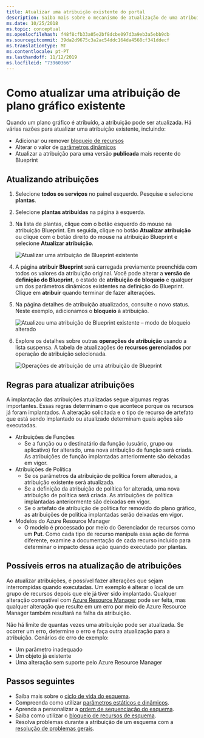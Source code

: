```yaml
---
title: Atualizar uma atribuição existente do portal
description: Saiba mais sobre o mecanismo de atualização de uma atribuição existente do portal em plantas do Azure.
ms.date: 10/25/2018
ms.topic: conceptual
ms.openlocfilehash: f48f8cfb33a05e2bf8dcbe097d3a9eb3a5ebb9db
ms.sourcegitcommit: 39da2d9675c3a2ac54ddc164da4568cf341ddecf
ms.translationtype: MT
ms.contentlocale: pt-PT
ms.lasthandoff: 11/12/2019
ms.locfileid: "73960366"
---
```

# <a name="how-to-update-an-existing-blueprint-assignment"></a>Como atualizar uma atribuição de plano gráfico existente

Quando um plano gráfico é atribuído, a atribuição pode ser atualizada. Há várias razões para atualizar uma atribuição existente, incluindo:

- Adicionar ou remover [bloqueio de recursos](../concepts/resource-locking.md)
- Alterar o valor de [parâmetros dinâmicos](../concepts/parameters.md#dynamic-parameters)
- Atualizar a atribuição para uma versão **publicada** mais recente do Blueprint

## <a name="updating-assignments"></a>Atualizando atribuições

1. Selecione **todos os serviços** no painel esquerdo. Pesquise e selecione **plantas**.

1. Selecione **plantas atribuídas** na página à esquerda.

1. Na lista de plantas, clique com o botão esquerdo do mouse na atribuição Blueprint. Em seguida, clique no botão **Atualizar atribuição** ou clique com o botão direito do mouse na atribuição Blueprint e selecione **Atualizar atribuição**.

   ![Atualizar uma atribuição de Blueprint existente](../media/update-existing-assignments/update-assignment.png)

1. A página **atribuir Blueprint** será carregada previamente preenchida com todos os valores da atribuição original. Você pode alterar a **versão de definição do Blueprint**, o estado de **atribuição de bloqueio** e qualquer um dos parâmetros dinâmicos existentes na definição do Blueprint. Clique em **atribuir** quando terminar de fazer alterações.

1. Na página detalhes de atribuição atualizados, consulte o novo status. Neste exemplo, adicionamos o **bloqueio** à atribuição.

   ![Atualizou uma atribuição de Blueprint existente – modo de bloqueio alterado](../media/update-existing-assignments/updated-assignment.png)

1. Explore os detalhes sobre outras **operações de atribuição** usando a lista suspensa. A tabela de atualizações de **recursos gerenciados** por operação de atribuição selecionada.

   ![Operações de atribuição de uma atribuição de Blueprint](../media/update-existing-assignments/assignment-operations.png)

## <a name="rules-for-updating-assignments"></a>Regras para atualizar atribuições

A implantação das atribuições atualizadas segue algumas regras importantes. Essas regras determinam o que acontece porque os recursos já foram implantados. A alteração solicitada e o tipo de recurso de artefato que está sendo implantado ou atualizado determinam quais ações são executadas.

- Atribuições de Funções
  - Se a função ou o destinatário da função (usuário, grupo ou aplicativo) for alterado, uma nova atribuição de função será criada. As atribuições de função implantadas anteriormente são deixadas em vigor.
- Atribuições de Política
  - Se os parâmetros da atribuição de política forem alterados, a atribuição existente será atualizada.
  - Se a definição da atribuição de política for alterada, uma nova atribuição de política será criada. As atribuições de política implantadas anteriormente são deixadas em vigor.
  - Se o artefato de atribuição de política for removido do plano gráfico, as atribuições de política implantadas serão deixadas em vigor.
- Modelos do Azure Resource Manager
  - O modelo é processado por meio do Gerenciador de recursos como um **Put**. Como cada tipo de recurso manipula essa ação de forma diferente, examine a documentação de cada recurso incluído para determinar o impacto dessa ação quando executado por plantas.

## <a name="possible-errors-on-updating-assignments"></a>Possíveis erros na atualização de atribuições

Ao atualizar atribuições, é possível fazer alterações que sejam interrompidas quando executadas. Um exemplo é alterar o local de um grupo de recursos depois que ele já tiver sido implantado. Qualquer alteração compatível com [Azure Resource Manager](../../../azure-resource-manager/resource-group-overview.md) pode ser feita, mas qualquer alteração que resulte em um erro por meio de Azure Resource Manager também resultará na falha da atribuição.

Não há limite de quantas vezes uma atribuição pode ser atualizada. Se ocorrer um erro, determine o erro e faça outra atualização para a atribuição.  Cenários de erro de exemplo:

- Um parâmetro inadequado
- Um objeto já existente
- Uma alteração sem suporte pelo Azure Resource Manager

## <a name="next-steps"></a>Passos seguintes

- Saiba mais sobre o [ciclo de vida do esquema](../concepts/lifecycle.md).
- Compreenda como utilizar [parâmetros estáticos e dinâmicos](../concepts/parameters.md).
- Aprenda a personalizar a [ordem de sequenciação do esquema](../concepts/sequencing-order.md).
- Saiba como utilizar o [bloqueio de recursos de esquema](../concepts/resource-locking.md).
- Resolva problemas durante a atribuição de um esquema com a [resolução de problemas gerais](../troubleshoot/general.md).